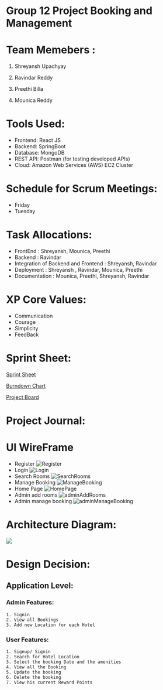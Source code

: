 # Group 12 Project Booking and Management

# Team Memebers :

1) Shreyansh Upadhyay 

2) Ravindar Reddy 

3) Preethi Billa 

4) Mounica Reddy

# Tools Used:

 * Frontend: React JS
 * Backend: SpringBoot
 * Database: MongoDB
 * REST API: Postman (for testing developed APIs)
 * Cloud: Amazon Web Services (AWS) EC2 Cluster

# Schedule for Scrum Meetings:

 * Friday
 * Tuesday

# Task Allocations:

 * FrontEnd : Shreyansh, Mounica, Preethi
 * Backend : Ravindar
 * Integration of Backend and Frontend : Shreyansh, Ravindar
 * Deployment : Shreyansh , Ravindar, Mounica, Preethi
 * Documentation : Mounica, Preethi, Shreyansh, Ravindar

# XP Core Values:

 * Communication
 * Courage
 * Simplicity
 * FeedBack

# Sprint Sheet:

[Sprint Sheet](https://github.com/gopinathsjsu/team-project-incognito/blob/main/Documentation/Scrum_Journal_202.xlsx)

[Burndown Chart](https://docs.google.com/spreadsheets/d/12HDOMYoLC3ENJTQOy0CME6LnWqeNuzJCaCU8Bj9qWb8/edit#gid=1503773425)

[Project Board](https://trello.com/b/PjHUdO26/weeklyprogresscmpe202)

# Project Journal:



# UI WireFrame
* Register
![Register](/Wireframes/Signuppage.png)</br>
* Login
![Login](/Wireframes/LoginPage.png)</br>
* Search Rooms
![SearchRooms](/Wireframes/SearchHotels.png)</br>
* Manage Booking
![ManageBooking](/Wireframes/ManageBooking.png)</br>
* Home Page
![HomePage](/Wireframes/HomePage.png)</br>
* Admin add rooms
![adminAddRooms](/Wireframes/adminAddRooms.png)</br>
* Admin manage booking
![adminManageBooking](/Wireframes/adminManageBookin.png)<br>

# Architecture Diagram:

![](Architecture_Diagram.png)


# Design Decision:

## Application Level:

### Admin Features:

    1. Signin
    2. View all Bookings
    3. Add new Location for each Hotel

### User Features:

    1. Signup/ Signin
    2. Search for Hotel Location
    3. Select the booking Date and the amenities
    4. View all the Booking
    5. Update the booking
    6. Delete the booking
    7. View his current Reward Points



